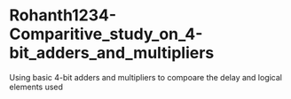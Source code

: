 # Rohanth1234-Comparitive_study_on_4-bit_adders_and_multipliers
Using basic 4-bit adders and multipliers to compoare the delay and logical elements used
